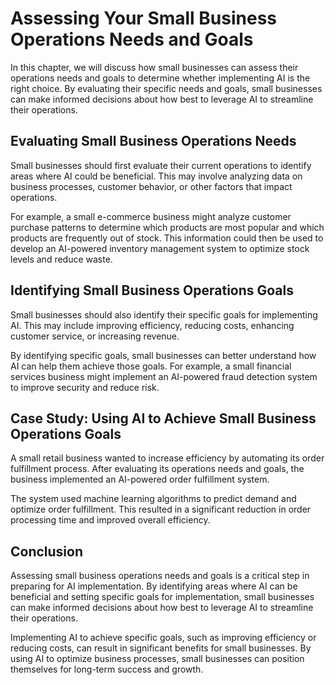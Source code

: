 Assessing Your Small Business Operations Needs and Goals
=================================================================================================================================

In this chapter, we will discuss how small businesses can assess their operations needs and goals to determine whether implementing AI is the right choice. By evaluating their specific needs and goals, small businesses can make informed decisions about how best to leverage AI to streamline their operations.

Evaluating Small Business Operations Needs
------------------------------------------

Small businesses should first evaluate their current operations to identify areas where AI could be beneficial. This may involve analyzing data on business processes, customer behavior, or other factors that impact operations.

For example, a small e-commerce business might analyze customer purchase patterns to determine which products are most popular and which products are frequently out of stock. This information could then be used to develop an AI-powered inventory management system to optimize stock levels and reduce waste.

Identifying Small Business Operations Goals
-------------------------------------------

Small businesses should also identify their specific goals for implementing AI. This may include improving efficiency, reducing costs, enhancing customer service, or increasing revenue.

By identifying specific goals, small businesses can better understand how AI can help them achieve those goals. For example, a small financial services business might implement an AI-powered fraud detection system to improve security and reduce risk.

Case Study: Using AI to Achieve Small Business Operations Goals
---------------------------------------------------------------

A small retail business wanted to increase efficiency by automating its order fulfillment process. After evaluating its operations needs and goals, the business implemented an AI-powered order fulfillment system.

The system used machine learning algorithms to predict demand and optimize order fulfillment. This resulted in a significant reduction in order processing time and improved overall efficiency.

Conclusion
----------

Assessing small business operations needs and goals is a critical step in preparing for AI implementation. By identifying areas where AI can be beneficial and setting specific goals for implementation, small businesses can make informed decisions about how best to leverage AI to streamline their operations.

Implementing AI to achieve specific goals, such as improving efficiency or reducing costs, can result in significant benefits for small businesses. By using AI to optimize business processes, small businesses can position themselves for long-term success and growth.
